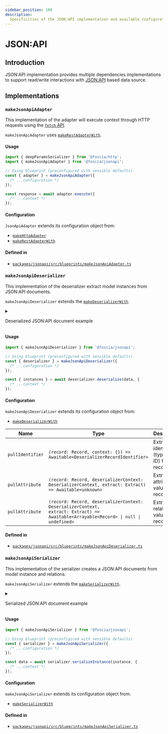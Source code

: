 ```yaml
---
sidebar_position: 100
description:
  Specificities of the JSON:API implementation and available configuration.
---
```


# JSON:API

## Introduction

JSON:API implementation provides multiple dependencies implementations to
support read/write interactions with [JSON:API](https://jsonapi.org) based data
source.

## Implementations

### `makeJsonApiAdapter`

This implementation of the adapter will execute context through HTTP requests
using the
[`fetch` API](https://developer.mozilla.org/en-US/docs/Web/API/Fetch_API).

`makeJsonApiAdapter` uses
[`makeRestAdapterWith`](/docs/digging-deeper/implementations/rest#makerestadapter).

#### Usage

```typescript
import { deepParamsSerializer } from '@foscia/http';
import { makeJsonApiAdapter } from '@foscia/jsonapi';

// Using blueprint (preconfigured with sensible defaults).
const { adapter } = makeJsonApiAdapter({
  /* ...configuration */
});

const response = await adapter.execute({
  /* ...context */
});
```

#### Configuration

`JsonApiAdapter` extends its configuration object from:

-  [`makeHttpAdapter`](/docs/digging-deeper/implementations/http#makehttpadapter-configuration)
-  [`makeRestAdapterWith`](/docs/digging-deeper/implementations/rest#makerestadapter-configuration)

#### Defined in

- [`packages/jsonapi/src/blueprints/makeJsonApiAdapter.ts`](https://github.com/foscia-dev/foscia/blob/main/packages/jsonapi/src/blueprints/makeJsonApiAdapter.ts)

### `makeJsonApiDeserializer`

This implementation of the deserializer extract model instances from JSON:API
documents.

`makeJsonApiDeserializer` extends the
[`makeDeserializerWith`](/docs/digging-deeper/implementations/serialization#makedeserializerwith).

<details>

<summary>

Deserialized JSON:API document example

</summary>

Here is an example of a JSON:API document which `makeJsonApiDeserializer` can
deserialize to model instances.

```json
{
  "data": [
    {
      "type": "posts",
      "id": "1",
      "attributes": {
        "title": "Foo",
        "body": "Foo Body",
        "publishedAt": "2023-10-24T10:00:00.000Z"
      },
      "relationships": {
        "comments": {
          "data": [
            {
              "type": "comments",
              "id": "1"
            },
            {
              "type": "comments",
              "id": "2"
            }
          ]
        }
      }
    },
    {
      "type": "posts",
      "id": "2",
      "attributes": {
        "title": "Bar",
        "body": "Bar Body",
        "publishedAt": null
      },
      "relationships": {
        "comments": {
          "data": []
        }
      }
    }
  ],
  "included": [
    {
      "type": "comments",
      "id": "1",
      "attributes": {
        "body": "Foo Comment"
      }
    },
    {
      "type": "comments",
      "id": "2",
      "attributes": {
        "body": "Bar Comment"
      }
    }
  ]
}
```

</details>

#### Usage

```typescript
import { makeJsonApiDeserializer } from '@foscia/jsonapi';

// Using blueprint (preconfigured with sensible defaults).
const { deserializer } = makeJsonApiDeserializer({
  /* ...configuration */
});

const { instances } = await deserializer.deserialize(data, {
  /* ...context */
});
```

#### Configuration

`makeJsonApiDeserializer` extends its configuration object from:

- [`makeDeserializerWith`](/docs/digging-deeper/implementations/serialization#makedeserializerwith-configuration)

| Name             | Type                                                                                                                                                       | Description                                   |
|------------------|------------------------------------------------------------------------------------------------------------------------------------------------------------|-----------------------------------------------|
| `pullIdentifier` | `(record: Record, context: {}) => Awaitable<DeserializerRecordIdentifier>`                                                                                 | Extract identifier (type and ID) from record. |
| `pullAttribute`  | `(record: Record, deserializerContext: DeserializerContext, extract: Extract) => Awaitable<unknown>`                                                       | Extract raw attribute value from record.      |
| `pullAttribute`  | <code>(record: Record, deserializerContext: DeserializerContext, extract: Extract) => Awaitable\<Arrayable\<Record\> &vert; null &vert; undefined\></code> | Extract raw relation value from record.       |

#### Defined in

- [`packages/jsonapi/src/blueprints/makeJsonApiDeserializer.ts`](https://github.com/foscia-dev/foscia/blob/main/packages/jsonapi/src/blueprints/makeJsonApiDeserializer.ts)

### `makeJsonApiSerializer`

This implementation of the serializer creates a JSON:API documents from model
instance and relations.

`makeJsonApiSerializer` extends the
[`makeSerializerWith`](/docs/digging-deeper/implementations/serialization#makeserializerwith).

<details>

<summary>

Serialized JSON:API document example

</summary>

Here is an example of a JSON:API document which `makeJsonApiSerializer` can
create from a model instance.

```json
{
  "data": {
    "type": "posts",
    "id": "1",
    "attributes": {
      "title": "Foo",
      "body": "Foo Body",
      "publishedAt": "2023-10-24T10:00:00.000Z"
    },
    "relationships": {
      "comments": {
        "data": [
          {
            "type": "comments",
            "id": "1"
          },
          {
            "type": "comments",
            "id": "2"
          }
        ]
      }
    }
  }
}
```

</details>

#### Usage

```typescript
import { makeJsonApiSerializer } from '@foscia/jsonapi';

// Using blueprint (preconfigured with sensible defaults).
const { serializer } = makeJsonApiSerializer({
  /* ...configuration */
});

const data = await serializer.serializeInstance(instance, {
  /* ...context */
});
```

#### Configuration

`makeJsonApiSerializer` extends its configuration object from:

- [`makeSerializerWith`](/docs/digging-deeper/implementations/serialization#makeserializerwith-configuration)

#### Defined in

- [`packages/jsonapi/src/blueprints/makeJsonApiSerializer.ts`](https://github.com/foscia-dev/foscia/blob/main/packages/jsonapi/src/blueprints/makeJsonApiSerializer.ts)
